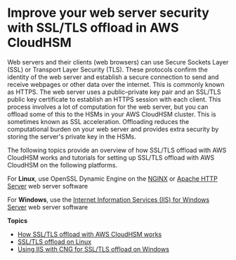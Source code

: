 # Improve your web server security with SSL/TLS offload in AWS CloudHSM<a name="ssl-offload"></a>

Web servers and their clients \(web browsers\) can use Secure Sockets Layer \(SSL\) or Transport Layer Security \(TLS\)\. These protocols confirm the identity of the web server and establish a secure connection to send and receive webpages or other data over the internet\. This is commonly known as HTTPS\. The web server uses a public–private key pair and an SSL/TLS public key certificate to establish an HTTPS session with each client\. This process involves a lot of computation for the web server, but you can offload some of this to the HSMs in your AWS CloudHSM cluster\. This is sometimes known as SSL acceleration\. Offloading reduces the computational burden on your web server and provides extra security by storing the server's private key in the HSMs\.

The following topics provide an overview of how SSL/TLS offload with AWS CloudHSM works and tutorials for setting up SSL/TLS offload with AWS CloudHSM on the following platforms\.

For **Linux**, use OpenSSL Dynamic Engine on the [NGINX](https://nginx.org/en/) or [Apache HTTP Server](https://httpd.apache.org/) web server software

For **Windows**, use the [Internet Information Services \(IIS\) for Windows Server](https://www.iis.net/) web server software

**Topics**
+ [How SSL/TLS offload with AWS CloudHSM works](ssl-offload-overview.md)
+ [SSL/TLS offload on Linux](ssl-offload-linux.md)
+ [Using IIS with CNG for SSL/TLS offload on Windows](ssl-offload-windows.md)